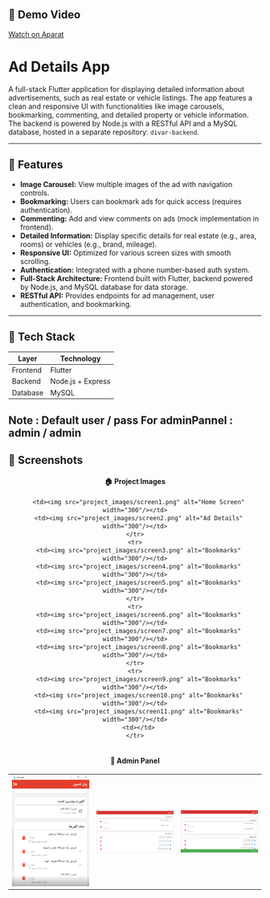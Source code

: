 ## 🎥 Demo Video

[Watch on Aparat](https://aparat.com/v/svfzvv7)



# Ad Details App

A full-stack Flutter application for displaying detailed information about advertisements, such as real estate or vehicle listings. The app features a clean and responsive UI with functionalities like image carousels, bookmarking, commenting, and detailed property or vehicle information. The backend is powered by Node.js with a RESTful API and a MySQL database, hosted in a separate repository: `divar-backend`.

---

## 🚀 Features

- **Image Carousel:** View multiple images of the ad with navigation controls.
- **Bookmarking:** Users can bookmark ads for quick access (requires authentication).
- **Commenting:** Add and view comments on ads (mock implementation in frontend).
- **Detailed Information:** Display specific details for real estate (e.g., area, rooms) or vehicles (e.g., brand, mileage).
- **Responsive UI:** Optimized for various screen sizes with smooth scrolling.
- **Authentication:** Integrated with a phone number-based auth system.
- **Full-Stack Architecture:** Frontend built with Flutter, backend powered by Node.js, and MySQL database for data storage.
- **RESTful API:** Provides endpoints for ad management, user authentication, and bookmarking.

---

## 🧰 Tech Stack

| Layer    | Technology           |
| -------- | -------------------- |
| Frontend | Flutter              |
| Backend  | Node.js + Express    |
| Database | MySQL                |



Note : Default user / pass For adminPannel : admin / admin
---

## 📸 Screenshots

<div align="center">
  <h4>🏠 Project Images</h4>

  <table>
    <tr>

      <td><img src="project_images/screen1.png" alt="Home Screen" width="300"/></td>
      <td><img src="project_images/screen2.png" alt="Ad Details" width="300"/></td>
    </tr>
    <tr>
      <td><img src="project_images/screen3.png" alt="Bookmarks" width="300"/></td>
      <td><img src="project_images/screen4.png" alt="Bookmarks" width="300"/></td>
      <td><img src="project_images/screen5.png" alt="Bookmarks" width="300"/></td>
    </tr>
    <tr>
      <td><img src="project_images/screen6.png" alt="Bookmarks" width="300"/></td>
      <td><img src="project_images/screen7.png" alt="Bookmarks" width="300"/></td>
      <td><img src="project_images/screen8.png" alt="Bookmarks" width="300"/></td>
    </tr>
    <tr>
      <td><img src="project_images/screen9.png" alt="Bookmarks" width="300"/></td>
      <td><img src="project_images/screen10.png" alt="Bookmarks" width="300"/></td>
      <td><img src="project_images/screen11.png" alt="Bookmarks" width="300"/></td>
      <td></td>
    </tr>
  </table>

  <h4>💎 Admin Panel</h4>

  <table>
    <tr>
      <td><img src="project_images/screen12.png" alt="Admin Panel 1" width="300"/></td>
      <td><img src="project_images/screen13.png" alt="Admin Panel 2" width="300"/></td>
      <td><img src="project_images/screen14.png" alt="Admin Panel 3" width="300"/></td>
    </tr>
  </table>
</div>

